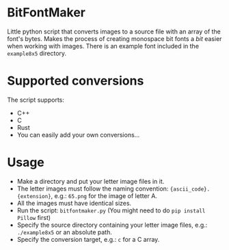 # BitFontMaker
Little python script that converts images to a source file with an array of the font's bytes.
Makes the process of creating monospace bit fonts a *bit* easier when working with images. There is an example font included in the `example8x5` directory.

# Supported conversions
The script supports:
- C++
- C
- Rust
- You can easily add your own conversions...

# Usage
- Make a directory and put your letter image files in it.
- The letter images must follow the naming convention: `{ascii_code}.{extension}`, e.g.: `65.png` for the image of letter A.
- All the images must have identical sizes.
- Run the script: `bitfontmaker.py` (You might need to do `pip install Pillow` first)
- Specify the source directory containing your letter image files, e.g.: `./example8x5` or an absolute path.
- Specify the conversion target, e.g.: `c` for a C array. 
